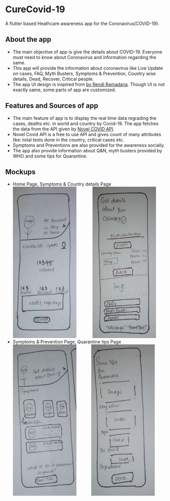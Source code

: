 # CureCovid-19

A flutter based Heathcare awareness app for the Coronavirus(COVID-19).

<h2>About the app</h2>

 <ul>
        <li>The main objective of app is give the details about COVID-19. Everyone must need to know about Coronavirus and information regarding the same.</li>
        <li>This app will provide the information about coronavirus like Live Update on cases, FAQ, Myth Busters, Symptoms & Prevention, Country wise details, Dead, Recover, Critical people.</li>
        <li> The app UI design is inspired from <a href="https://www.uplabs.com/posts/coronavirus-information-concept">by Rendi Ramadana</a>. Though UI is not exactly same, some parts of app are customized.</li>
    </ul>
    <h2>Features and Sources of app</h2>
    <ul>
        <li>The main feature of app is to display the real time data regrading the cases, deaths etc. in world and country by Covid-19. The app fetches the data from the API given by <a href="https://corona.lmao.ninja/">Novel COVID API</a>.</li>
        <li>Novel Covid API is a free to use API and gives count of many attributes like: total tests done in the country, critical cases etc.</li>
        <li>Symptoms and Preventions are also provided for the awareness socially. </li>
        <li>The app also provide information about Q&N, myth busters provided by WHO and some tips for Quarantine.</li>
    </ul>
    <h2>Mockups</h2>

   <ul>
       <li>Home Page, Symptoms & Country details Page<br><img src="/mockups/main.jpg" alt="" width="200" height="475" > &nbsp;&nbsp; &nbsp;&nbsp; &nbsp;&nbsp; &nbsp;&nbsp; <img src="/mockups/country.jpg" alt="" width="200" height="475"></li>
      <li>Symptoms & Prevention Page, Quarantine tips Page <br> <img src="/mockups/symptoms.jpg" alt="" width="200" height="475">&nbsp;&nbsp; &nbsp;&nbsp; &nbsp;&nbsp; &nbsp;&nbsp;  <img src="/mockups/tips.jpg" alt=""width="200" height="475"></li>

   </ul>
     

